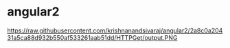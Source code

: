 # angular2
https://raw.githubusercontent.com/krishnanandsivaraj/angular2/2a8c0a20431a5ca88d932b550af533261aab51dd/HTTPGet/output.PNG
